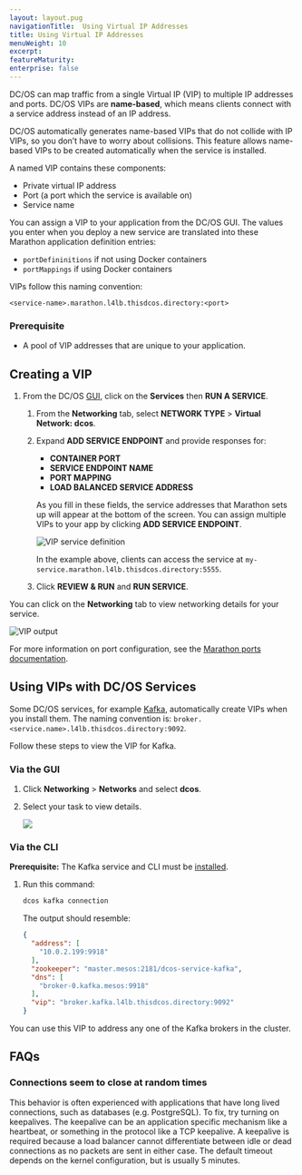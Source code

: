 ```yaml
---
layout: layout.pug
navigationTitle:  Using Virtual IP Addresses
title: Using Virtual IP Addresses
menuWeight: 10
excerpt:
featureMaturity:
enterprise: false
---
```


<!-- This source repo for this topic is https://github.com/dcos/dcos-docs -->

DC/OS can map traffic from a single Virtual IP (VIP) to multiple IP addresses and ports. DC/OS VIPs are **name-based**, which means clients connect with a service address instead of an IP address. 

DC/OS automatically generates name-based VIPs that do not collide with IP VIPs, so you don’t have to worry about collisions. This feature allows name-based VIPs to be created automatically when the service is installed.

A named VIP contains these components:

 * Private virtual IP address
 * Port (a port which the service is available on)
 * Service name

You can assign a VIP to your application from the DC/OS GUI. The values you enter when you deploy a new service are translated into these Marathon application definition entries:

- `portDefininitions` if not using Docker containers
- `portMappings` if using Docker containers

VIPs follow this naming convention:
 
```
<service-name>.marathon.l4lb.thisdcos.directory:<port>
```

### Prerequisite

*   A pool of VIP addresses that are unique to your application.

## Creating a VIP

1.  From the DC/OS [GUI](/1.10/gui/), click on the **Services** then **RUN A SERVICE**.
    1.  From the **Networking** tab, select  **NETWORK TYPE** > **Virtual Network: dcos**.
    2.  Expand **ADD SERVICE ENDPOINT** and provide responses for:
    
        -  **CONTAINER PORT**
        -  **SERVICE ENDPOINT NAME**
        -  **PORT MAPPING**
        -  **LOAD BALANCED SERVICE ADDRESS**
        
        As you fill in these fields, the service addresses that Marathon sets up will appear at the bottom of the screen. You can assign multiple VIPs to your app by clicking **ADD SERVICE ENDPOINT**.
        
        ![VIP service definition](/1.10/img/vip-service-definition.png)

        In the example above, clients can access the service at `my-service.marathon.l4lb.thisdcos.directory:5555`.
        
    1.  Click **REVIEW & RUN** and **RUN SERVICE**.
    
You can click on the **Networking** tab to view networking details for your service.

![VIP output](/1.10/img/vip-service-definition-output.png)
    
For more information on port configuration, see the [Marathon ports documentation](/1.10/deploying-services/service-ports/).

## Using VIPs with DC/OS Services

Some DC/OS services, for example [Kafka](/service-docs/kafka/), automatically create VIPs when you install them. The naming convention is: `broker.<service.name>.l4lb.thisdcos.directory:9092`.

Follow these steps to view the VIP for Kafka.

### Via the GUI

1.  Click **Networking** > **Networks** and select **dcos**.
1.  Select your task to view details. 

    ![](/1.10/img/vip-service-details.png)

### Via the CLI

**Prerequisite:** The Kafka service and CLI must be [installed](https://docs.mesosphere.com/service-docs/kafka/). 

1.  Run this command: 

    ```bash
    dcos kafka connection
    ```
    
    The output should resemble:
    
    ```json
    {
      "address": [
        "10.0.2.199:9918"
      ],
      "zookeeper": "master.mesos:2181/dcos-service-kafka",
      "dns": [
        "broker-0.kafka.mesos:9918"
      ],
      "vip": "broker.kafka.l4lb.thisdcos.directory:9092"
    }
    ```
You can use this VIP to address any one of the Kafka brokers in the cluster.


## FAQs

### Connections seem to close at random times

This behavior is often experienced with applications that have long lived connections, such as databases (e.g. PostgreSQL). To fix, try turning on keepalives. The keepalive can be an application specific mechanism like a heartbeat, or something in the protocol like a TCP keepalive. A keepalive is required because a load balancer cannot differentiate between idle or dead connections as no packets are sent in either case. The default timeout depends on the kernel configuration, but is usually 5 minutes.

 [1]: /docs/1.10/deploying-services/service-ports/
